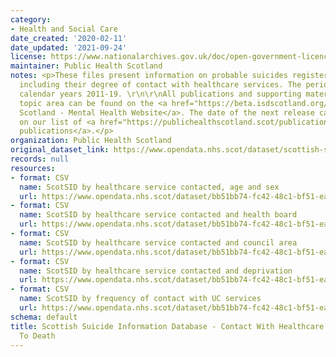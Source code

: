 ```yaml
---
category:
- Health and Social Care
date_created: '2020-02-11'
date_updated: '2021-09-24'
license: https://www.nationalarchives.gov.uk/doc/open-government-licence/version/3/
maintainer: Public Health Scotland
notes: <p>These files present information on probable suicides registered in Scotland,
  including their degree of contact with healthcare services. The period covered is
  calendar years 2011-19. \r\n\r\nAll publications and supporting material to this
  topic area can be found on the <a href="https://beta.isdscotland.org/find-publications-and-data/conditions-and-diseases/mental-health/">PHS
  Scotland - Mental Health Website</a>. The date of the next release can be found
  on our list of <a href="https://publichealthscotland.scot/publications/forthcoming-publications/">forthcoming
  publications</a>.</p>
organization: Public Health Scotland
original_dataset_link: https://www.opendata.nhs.scot/dataset/scottish-suicide-information-database-contact-with-unscheduled-care-services-prior-to-death
records: null
resources:
- format: CSV
  name: ScotSID by healthcare service contacted, age and sex
  url: https://www.opendata.nhs.scot/dataset/bb51bb74-fc42-48c1-bf51-ea71418150a1/resource/63978d6f-00ba-4355-bbab-28a03074996b/download/scotsid-age-sex.csv
- format: CSV
  name: ScotSID by healthcare service contacted and health board
  url: https://www.opendata.nhs.scot/dataset/bb51bb74-fc42-48c1-bf51-ea71418150a1/resource/e926b17e-91f5-4faf-be83-9a5ed6f4dddf/download/scotsid-hb.csv
- format: CSV
  name: ScotSID by healthcare service contacted and council area
  url: https://www.opendata.nhs.scot/dataset/bb51bb74-fc42-48c1-bf51-ea71418150a1/resource/d1c07107-0818-43e0-818b-85dcdffad615/download/scotsid-la.csv
- format: CSV
  name: ScotSID by healthcare service contacted and deprivation
  url: https://www.opendata.nhs.scot/dataset/bb51bb74-fc42-48c1-bf51-ea71418150a1/resource/0d115149-191a-4f1a-a12a-04ccdea63c77/download/scotsid-deprivation.csv
- format: CSV
  name: ScotSID by frequency of contact with UC services
  url: https://www.opendata.nhs.scot/dataset/bb51bb74-fc42-48c1-bf51-ea71418150a1/resource/b87e08ab-da6f-4f6b-80fd-7bf3a4a84d99/download/scotsid-ucd-frequency-of-contact.csv
schema: default
title: Scottish Suicide Information Database - Contact With Healthcare Services Prior
  To Death
---
```

